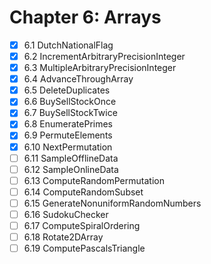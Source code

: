 # Chapter 6: Arrays  

- [X] 6.1 DutchNationalFlag
- [X] 6.2 IncrementArbitraryPrecisionInteger
- [X] 6.3 MultipleArbitraryPrecisionInteger
- [X] 6.4 AdvanceThroughArray
- [X] 6.5 DeleteDuplicates
- [X] 6.6 BuySellStockOnce
- [X] 6.7 BuySellStockTwice
- [X] 6.8 EnumeratePrimes
- [X] 6.9 PermuteElements
- [X] 6.10 NextPermutation
- [ ] 6.11 SampleOfflineData
- [ ] 6.12 SampleOnlineData
- [ ] 6.13 ComputeRandomPermutation
- [ ] 6.14 ComputeRandomSubset
- [ ] 6.15 GenerateNonuniformRandomNumbers
- [ ] 6.16 SudokuChecker
- [ ] 6.17 ComputeSpiralOrdering
- [ ] 6.18 Rotate2DArray
- [ ] 6.19 ComputePascalsTriangle
